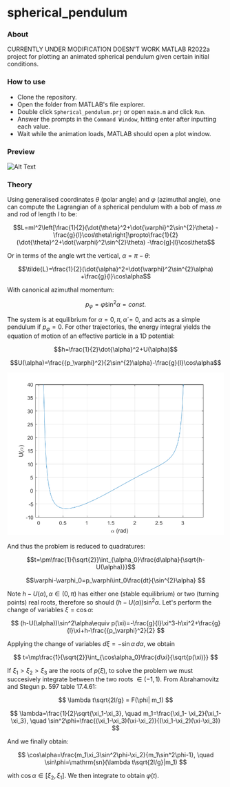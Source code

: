 # spherical_pendulum
### About
CURRENTLY UNDER MODIFICATION
DOESN'T WORK
MATLAB R2022a project for plotting an animated spherical pendulum given 
certain initial conditions.

### How to use
* Clone the repository.
* Open the folder from MATLAB's file explorer.
* Double click `Spherical_pendulum.prj` or open `main.m` and click `Run`.
* Answer the prompts in the `Command Window`, hitting enter after 
inputting each value.
* Wait while the animation loads, MATLAB should open a plot window.

### Preview
![Alt Text](preview.gif)

### Theory
Using generalised coordinates $\theta$ (polar angle) and $\varphi$ 
(azimuthal angle), one can compute the Lagrangian of a spherical pendulum
with a bob of mass $m$ and rod of length $l$ to be:

$$L=ml^2\left[\frac{1}{2}(\dot{\theta}^2+\dot{\varphi}^2\sin^{2}\theta)
-\frac{g}{l}\cos\theta\right]\propto\frac{1}{2}(\dot{\theta}^2+\dot{\varphi}^2\sin^{2}\theta)
-\frac{g}{l}\cos\theta$$ 

Or in terms of the angle wrt the vertical, $\alpha=\pi-\theta$:

$$\tilde{L}=\frac{1}{2}(\dot{\alpha}^2+\dot{\varphi}^2\sin^{2}\alpha)
+\frac{g}{l}\cos\alpha$$ 

With canonical azimuthal momentum:

$$p_\varphi=\dot{\varphi}\sin^{2}\alpha=const.$$

The system is at equilibrium for $\alpha=0,\pi,\,\dot{\alpha}=0$, and acts as a simple pendulum if $p_\varphi=0$. For other trajectories, the energy integral yields the equation of motion of an effective particle in a 1D potential:

$$h=\frac{1}{2}\dot{\alpha}^2+U(\alpha)$$

$$U(\alpha)=\frac{{p_\varphi}^2}{2\sin^{2}\alpha}-\frac{g}{l}\cos\alpha$$

![Alt Text](potential.png)

And thus the problem is reduced to quadratures:

$$t=\pm\frac{1}{\sqrt{2}}\int_{\alpha_0}\frac{d\alpha}{\sqrt{h-U(\alpha)}}$$

$$\varphi-\varphi_0=p_\varphi\int_0\frac{dt}{\sin^{2}\alpha}
$$

Note $h-U(\alpha),\,\alpha\in(0, \pi)$ has either one (stable equilibrium) or two (turning points) real roots, therefore so should  $(h-U(\alpha))\sin^2\alpha$. Let's perform the change of variables $\xi=\cos\alpha$:

$$
(h-U(\alpha))\sin^2\alpha\equiv p(\xi)=-\frac{g}{l}\xi^3-h\xi^2+\frac{g}{l}\xi+h-\frac{{p_\varphi}^2}{2}
$$

Applying the change of variables $d\xi=-\sin\alpha\,d\alpha$, we obtain

$$
t=\mp\frac{1}{\sqrt{2}}\int_{\cos\alpha_0}\frac{d\xi}{\sqrt{p(\xi)}}
$$

If $\xi_1>\xi_2>\xi_3$ are the roots of $p(\xi)$, to solve the problem we must succesively integrate between the two roots $\in(-1,1)$. From Abrahamovitz and Stegun p. 597 table 17.4.61:

$$
\lambda t\sqrt{2l/g} = F(\phi| m_1)
$$

$$
\lambda=\frac{1}{2}\sqrt{\xi_1-\xi_3}, \quad
m_1=\frac{\xi_1- \xi_2}{\xi_1- \xi_3}, \quad
\sin^2\phi=\frac{(\xi_1-\xi_3)(\xi-\xi_2)}{(\xi_1-\xi_2)(\xi-\xi_3)}
$$

And we finally obtain:

$$
\cos\alpha=\frac{m_1\xi_3\sin^2\phi-\xi_2}{m_1\sin^2\phi-1}, \quad
\sin\phi=\mathrm{sn}(\lambda t\sqrt{2l/g}|m_1)
$$

with $\cos\alpha\in[\xi_2,\xi_1]$. We then integrate to obtain $\varphi(t)$.